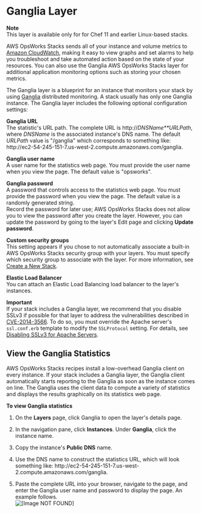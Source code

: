 # Ganglia Layer<a name="workinglayers-ganglia"></a>

**Note**  
This layer is available only for for Chef 11 and earlier Linux\-based stacks\.

AWS OpsWorks Stacks sends all of your instance and volume metrics to [Amazon CloudWatch](http://aws.amazon.com/documentation/cloudwatch/), making it easy to view graphs and set alarms to help you troubleshoot and take automated action based on the state of your resources\. You can also use the Ganglia AWS OpsWorks Stacks layer for additional application monitoring options such as storing your chosen metrics\.

The Ganglia layer is a blueprint for an instance that monitors your stack by using [Ganglia](http://ganglia.sourceforge.net/) distributed monitoring\. A stack usually has only one Ganglia instance\. The Ganglia layer includes the following optional configuration settings:

**Ganglia URL**  
The statistic's URL path\. The complete URL is http://*DNSName**URLPath*, where *DNSName* is the associated instance's DNS name\. The default *URLPath* value is "/ganglia" which corresponds to something like: http://ec2\-54\-245\-151\-7\.us\-west\-2\.compute\.amazonaws\.com/ganglia\.

**Ganglia user name**  
A user name for the statistics web page\. You must provide the user name when you view the page\. The default value is "opsworks"\. 

**Ganglia password**  
A password that controls access to the statistics web page\. You must provide the password when you view the page\. The default value is a randomly generated string\.   
Record the password for later use; AWS OpsWorks Stacks does not allow you to view the password after you create the layer\. However, you can update the password by going to the layer's Edit page and clicking **Update password**\.

**Custom security groups**  
This setting appears if you chose to not automatically associate a built\-in AWS OpsWorks Stacks security group with your layers\. You must specify which security group to associate with the layer\. For more information, see [Create a New Stack](workingstacks-creating.md)\.

**Elastic Load Balancer**  
You can attach an Elastic Load Balancing load balancer to the layer's instances\.

**Important**  
If your stack includes a Ganglia layer, we recommend that you disable SSLv3 if possible for that layer to address the vulnerabilities described in [CVE\-2014\-3566](http://www.cve.mitre.org/cgi-bin/cvename.cgi?name=CVE-2014-3566)\. To do so, you must override the Apache server's `ssl.conf.erb` template to modify the `SSLProtocol` setting\. For details, see [Disabling SSLv3 for Apache Servers](layers-java.md#layers-java-sslv3)\.

## View the Ganglia Statistics<a name="w100ab1c14c63b7c19c27b9c13"></a>

AWS OpsWorks Stacks recipes install a low\-overhead Ganglia client on every instance\. If your stack includes a Ganglia layer, the Ganglia client automatically starts reporting to the Ganglia as soon as the instance comes on line\. The Ganglia uses the client data to compute a variety of statistics and displays the results graphically on its statistics web page\.

**To view Ganglia statistics**

1. On the **Layers** page, click Ganglia to open the layer's details page\.

1. In the navigation pane, click **Instances**\. Under **Ganglia**, click the instance name\.

1.  Copy the instance's **Public DNS** name\.

1. Use the DNS name to construct the statistics URL, which will look something like: http://ec2\-54\-245\-151\-7\.us\-west\-2\.compute\.amazonaws\.com/ganglia\.

1. Paste the complete URL into your browser, navigate to the page, and enter the Ganglia user name and password to display the page\. An example follows\.   
![\[Image NOT FOUND\]](http://docs.aws.amazon.com/opsworks/latest/userguide/images/ganglia_stats.png)